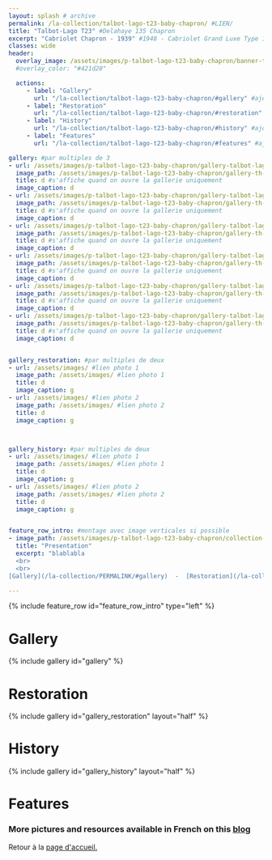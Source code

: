 ```yaml
---
layout: splash # archive
permalink: /la-collection/talbot-lago-t23-baby-chapron/ #LIEN/
title: "Talbot-Lago T23" #Delahaye 135 Chapron
excerpt: "Cabriolet Chapron - 1939" #1948 - Cabriolet Grand Luxe Type 135-M
classes: wide
header:
  overlay_image: /assets/images/p-talbot-lago-t23-baby-chapron/banner-talbot-lago-t23-baby-chapron.jpg #bannière
  #overlay_color: "#421d20"

  actions:
     - label: "Gallery"
       url: "/la-collection/talbot-lago-t23-baby-chapron/#gallery" #ajouter le permalink
     - label: "Restoration"
       url: "/la-collection/talbot-lago-t23-baby-chapron/#restoration" #ajouter le permalink
     - label: "History"
       url: "/la-collection/talbot-lago-t23-baby-chapron/#history" #ajouter le permalink
     - label: "Features"
       url: "/la-collection/talbot-lago-t23-baby-chapron/#features" #ajouter le permalink

gallery: #par multiples de 3
- url: /assets/images/p-talbot-lago-t23-baby-chapron/gallery-talbot-lago-t23-baby-chapron-000.jpg #lien photo 1
  image_path: /assets/images/p-talbot-lago-t23-baby-chapron/gallery-th-talbot-lago-t23-baby-chapron-000.jpg #lien photo 1
  title: d #s'affiche quand on ouvre la gallerie uniquement
  image_caption: d
- url: /assets/images/p-talbot-lago-t23-baby-chapron/gallery-talbot-lago-t23-baby-chapron-001.jpg #lien photo 2
  image_path: /assets/images/p-talbot-lago-t23-baby-chapron/gallery-th-talbot-lago-t23-baby-chapron-001.jpg #lien photo 2
  title: d #s'affiche quand on ouvre la gallerie uniquement
  image_caption: d
- url: /assets/images/p-talbot-lago-t23-baby-chapron/gallery-talbot-lago-t23-baby-chapron-002.jpg #lien photo 3
  image_path: /assets/images/p-talbot-lago-t23-baby-chapron/gallery-th-talbot-lago-t23-baby-chapron-002.jpg #lien photo 3
  title: d #s'affiche quand on ouvre la gallerie uniquement
  image_caption: d
- url: /assets/images/p-talbot-lago-t23-baby-chapron/gallery-talbot-lago-t23-baby-chapron-003.jpg #lien photo 4
  image_path: /assets/images/p-talbot-lago-t23-baby-chapron/gallery-th-talbot-lago-t23-baby-chapron-003.jpg #lien photo 4
  title: d #s'affiche quand on ouvre la gallerie uniquement
  image_caption: d
- url: /assets/images/p-talbot-lago-t23-baby-chapron/gallery-talbot-lago-t23-baby-chapron-004.jpg #lien photo 5
  image_path: /assets/images/p-talbot-lago-t23-baby-chapron/gallery-th-talbot-lago-t23-baby-chapron-004.jpg #lien photo 5
  title: d #s'affiche quand on ouvre la gallerie uniquement
  image_caption: d
- url: /assets/images/p-talbot-lago-t23-baby-chapron/gallery-talbot-lago-t23-baby-chapron-005.jpg #lien photo 6
  image_path: /assets/images/p-talbot-lago-t23-baby-chapron/gallery-th-talbot-lago-t23-baby-chapron-005.jpg #lien photo 6
  title: d #s'affiche quand on ouvre la gallerie uniquement
  image_caption: d


gallery_restoration: #par multiples de deux
- url: /assets/images/ #lien photo 1
  image_path: /assets/images/ #lien photo 1
  title: d
  image_caption: g
- url: /assets/images/ #lien photo 2
  image_path: /assets/images/ #lien photo 2
  title: d
  image_caption: g



gallery_history: #par multiples de deux
- url: /assets/images/ #lien photo 1
  image_path: /assets/images/ #lien photo 1
  title: d
  image_caption: g
- url: /assets/images/ #lien photo 2
  image_path: /assets/images/ #lien photo 2
  title: d
  image_caption: g


feature_row_intro: #montage avec image verticales si possible
- image_path: /assets/images/p-talbot-lago-t23-baby-chapron/collection-talbot-lago-t23-baby-chapron.JPG #lien photo
  title: "Presentation"
  excerpt: "blablabla
  <br>
  <br>
[Gallery](/la-collection/PERMALINK/#gallery)  -  [Restoration](/la-collection/PERMALINK/#restoration)  -  [History](/la-collection/PERMALINK/#history)  -  [Features](/la-collection/PERMALINK/#features)<br>"

---
```

{% include feature_row id="feature_row_intro" type="left" %}

# Gallery
{% include gallery id="gallery" %}

# Restoration
{% include gallery id="gallery_restoration" layout="half" %}

# History

{% include gallery id="gallery_history" layout="half" %}

# Features


### More pictures and resources available in French on this [blog](https://talbotlagot23chapron.blogspot.com/)


Retour à la [page d'accueil.](/)
